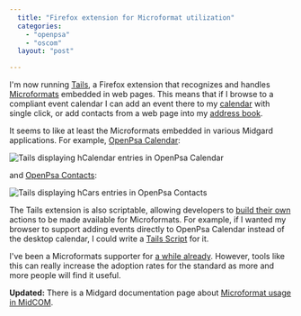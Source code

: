 ```yaml
---
  title: "Firefox extension for Microformat utilization"
  categories: 
    - "openpsa"
    - "oscom"
  layout: "post"

---
```

I'm now running [Tails][1], a Firefox extension that recognizes and handles [Microformats][2] embedded in web pages. This means that if I browse to a compliant event calendar I can add an event there to my [calendar][6] with single click, or add contacts from a web page into my [address book][5].

It seems to like at least the Microformats embedded in various Midgard applications. For example, [OpenPsa Calendar][3]:

![Tails displaying hCalendar entries in OpenPsa Calendar](https://s3.eu-central-1.amazonaws.com/bergie-iki-fi/tails-extension-openpsa-calendar-small.jpg)

and [OpenPsa Contacts][4]:

![Tails displaying hCars entries in OpenPsa Contacts](https://s3.eu-central-1.amazonaws.com/bergie-iki-fi/tails-extension-openpsa-contacts-small.jpg)

The Tails extension is also scriptable, allowing developers to [build their own][7] actions to be made available for Microformats. For example, if I wanted my browser to support adding events directly to OpenPsa Calendar instead of the desktop calendar, I could write a [Tails Script][7] for it.

I've been a Microformats supporter for [a while already][8]. However, tools like this can really increase the adoption rates for the standard as more and more people will find it useful.

__Updated:__ There is a Midgard documentation page about [Microformat usage in MidCOM][9].

[1]: http://blog.codeeg.com/tails-firefox-extension-03/
[2]: http://microformats.org/about/
[3]: http://www.openpsa.org/version2/openpsa/calendar.html
[4]: http://www.openpsa.org/version2/openpsa/contacts.html
[5]: http://www.apple.com/macosx/features/addressbook/
[6]: http://www.apple.com/macosx/features/ical/
[7]: http://blog.codeeg.com/tails-firefox-extension-03/creating-a-tails-script/
[8]: http://bergie.iki.fi/blog/openpsa-calendar-goes-horizontal/
[9]: http://www.midgard-project.org/documentation/microformat-usage-in-midcom/
